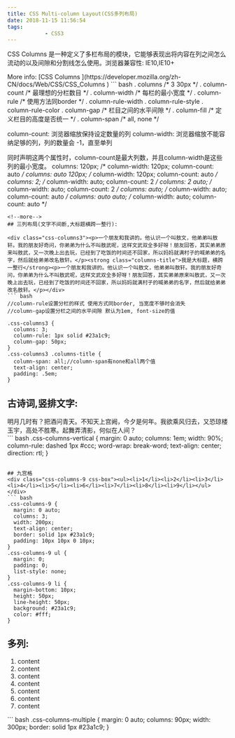 ```yaml
---
title: CSS Multi-column Layout(CSS多列布局)
date: 2018-11-15 11:56:54
tags:
			- CSS3
---
```


<p>CSS Columns 是一种定义了多栏布局的模块，它能够表现出将内容在列之间怎么流动的以及间隙和分割线怎么使用。浏览器兼容性: IE10,IE10+</p>More info: [CSS Columns
](https://developer.mozilla.org/zh-CN/docs/Web/CSS/CSS_Columns
)
``` bash
. columns /* 3 30px */
. column-count /* 最理想的分栏数目 */
. column-width /* 每栏的最小宽度 */
. column-rule /* 使用方法同border */
. column-rule-width
. column-rule-style
. column-rule-color
. column-gap /* 栏目之间的水平间隙 */
. column-fill /* 定义栏目的高度是否统一 */
. column-span /* all, none */


column-count: 浏览器缩放保持设定数量的列
column-width: 浏览器缩放不能容纳足够的列，列的数量会 -1，直至单列

同时声明这两个属性时，column-count是最大列数，并且column-width是这些列的最小宽度。
columns: 120px;         /* column-width: 120px; column-count: auto */
columns: auto 120px;    /* column-width: 120px; column-count: auto */
columns: 2;             /* column-width: auto; column-count: 2 */
columns: 2 auto;        /* column-width: auto; column-count: 2 */
columns: auto;          /* column-width: auto; column-count: auto */
columns: auto auto;       /* column-width: auto; column-count: auto */
```
<!--more-->
## 三列布局(文字不间断,大标题横跨一整行):

<div class="css-columns3"><p>一个朋友和我讲的。他认识一个叫敖文，他弟弟叫敖轩。我的朋友好奇问，你弟弟为什么不叫敖武呢，这样文武双全多好呀！朋友回答，其实弟弟原来叫敖武，又一次晚上出去玩，已经到了吃饭的时间还不回家，所以妈妈就满村子的喊弟弟的名字，然后就给弟弟改名敖轩。</p><strong class="columns-title">我是大标题，横跨一整行</strong><p>一个朋友和我讲的。他认识一个叫敖文，他弟弟叫敖轩。我的朋友好奇问，你弟弟为什么不叫敖武呢，这样文武双全多好呀！朋友回答，其实弟弟原来叫敖武，又一次晚上出去玩，已经到了吃饭的时间还不回家，所以妈妈就满村子的喊弟弟的名字，然后就给弟弟改名敖轩。</p></div>
``` bash
//column-rule设置分栏的样式 使用方式同border, 当宽度不够时会消失
//column-gap设置分栏之间的水平间隙 默认为1em, font-size的值

.css-columns3 {
  columns: 3;
  column-rule: 1px solid #23a1c9;
  column-gap: 50px;
}
.css-columns3 .columns-title {
  column-span: all;//column-span有none和all两个值
  text-align: center;
  padding: .5em;
}

```

## 古诗词,竖排文字:
<div class="css-columns-vertical">明月几时有？把酒问青天。不知天上宫阙，今夕是何年。我欲乘风归去，又恐琼楼玉宇，高处不胜寒。起舞弄清影，何似在人间？</div>
``` bash
.css-columns-vertical {
  margin: 0 auto;
  columns: 1em;
  width: 90%;
  column-rule: dashed 1px #ccc;
  word-wrap: break-word;
  text-align: center;
  direction: rtl;
}

```

## 九宫格
<div class="css-columns-9 css-box"><ul><li>1</li><li>2</li><li>3</li><li>4</li><li>5</li><li>6</li><li>7</li><li>8</li><li>9</li></ul></div>
``` bash
.css-columns-9 {
  margin: 0 auto;
  columns: 3;
  width: 200px;
  text-align: center;
  border: solid 1px #23a1c9;
  padding: 10px 10px 0 10px;
}
.css-columns-9 ul {
  margin: 0;
  padding: 0;
  list-style: none;
}
.css-columns-9 li {
  margin-bottom: 10px;
  height: 50px;
  line-height: 50px;
  background: #23a1c9;
  color: #fff;
}

```

## 多列:
<ol class="css-columns-multiple"><li>content</li><li>content</li><li>content</li><li>content</li><li>content</li><li>content</li><li>content</li></ol>
``` bash
.css-columns-multiple {
  margin: 0 auto;
  columns: 90px;
  width: 300px;
  border: solid 1px #23a1c9;
}

```
